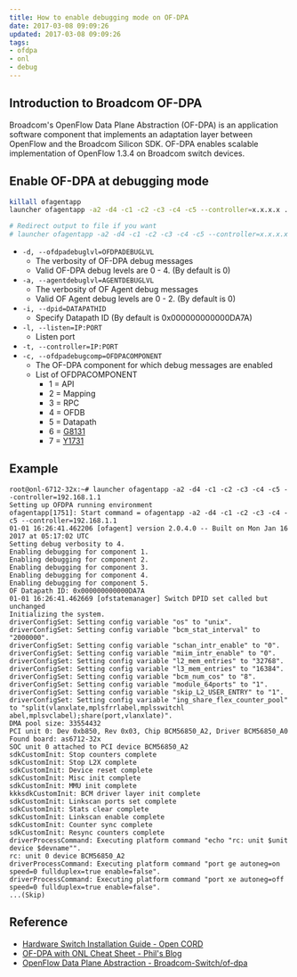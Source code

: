 ```yaml
---
title: How to enable debugging mode on OF-DPA
date: 2017-03-08 09:09:26
updated: 2017-03-08 09:09:26
tags:
- ofdpa
- onl
- debug
---
```


## Introduction to Broadcom OF-DPA
Broadcom's OpenFlow Data Plane Abstraction (OF-DPA) is an application software component that implements an adaptation layer between OpenFlow and the Broadcom Silicon SDK. OF-DPA enables scalable implementation of OpenFlow 1.3.4 on Broadcom switch devices.

## Enable OF-DPA at debugging mode

<!--more-->

```bash
killall ofagentapp
launcher ofagentapp -a2 -d4 -c1 -c2 -c3 -c4 -c5 --controller=x.x.x.x ...

# Redirect output to file if you want
# launcher ofagentapp -a2 -d4 -c1 -c2 -c3 -c4 -c5 --controller=x.x.x.x ... > ofdpa_stdout_log 2> ofdpa_stderr_log 
```
- `-d, --ofdpadebuglvl=OFDPADEBUGLVL`
  - The verbosity of OF-DPA debug messages
  - Valid OF-DPA debug levels are 0 - 4. (By default is 0)
- `-a, --agentdebuglvl=AGENTDEBUGLVL`
  - The verbosity of OF Agent debug messages
  - Valid OF Agent debug levels are 0 - 2. (By default is 0)
- `-i, --dpid=DATAPATHID`
  - Specify Datapath ID (By default is 0x000000000000DA7A)
- `-l, --listen=IP:PORT`
  - Listen port
- `-t, --controller=IP:PORT`
- `-c, --ofdpadebugcomp=OFDPACOMPONENT`
  - The OF-DPA component for which debug messages are enabled
  - List of OFDPACOMPONENT
    - 1 = API
    - 2 = Mapping
    - 3 = RPC
    - 4 = OFDB
    - 5 = Datapath
    - 6 = [G8131][4]
    - 7 = [Y1731][3]

## Example
```
root@onl-6712-32x:~# launcher ofagentapp -a2 -d4 -c1 -c2 -c3 -c4 -c5 --controller=192.168.1.1
Setting up OFDPA running environment
ofagentapp[1751]: Start command = ofagentapp -a2 -d4 -c1 -c2 -c3 -c4 -c5 --controller=192.168.1.1
01-01 16:26:41.462206 [ofagent] version 2.0.4.0 -- Built on Mon Jan 16 2017 at 05:17:02 UTC
Setting debug verbosity to 4.
Enabling debugging for component 1.
Enabling debugging for component 2.
Enabling debugging for component 3.
Enabling debugging for component 4.
Enabling debugging for component 5.
OF Datapath ID: 0x000000000000DA7A
01-01 16:26:41.462669 [ofstatemanager] Switch DPID set called but unchanged
Initializing the system.
driverConfigSet: Setting config variable "os" to "unix".
driverConfigSet: Setting config variable "bcm_stat_interval" to "2000000".
driverConfigSet: Setting config variable "schan_intr_enable" to "0".
driverConfigSet: Setting config variable "miim_intr_enable" to "0".
driverConfigSet: Setting config variable "l2_mem_entries" to "32768".
driverConfigSet: Setting config variable "l3_mem_entries" to "16384".
driverConfigSet: Setting config variable "bcm_num_cos" to "8".
driverConfigSet: Setting config variable "module_64ports" to "1".
driverConfigSet: Setting config variable "skip_L2_USER_ENTRY" to "1".
driverConfigSet: Setting config variable "ing_share_flex_counter_pool" to "split(vlanxlate,mplsfrrlabel,mplsswitchl
abel,mplsvclabel);share(port,vlanxlate)".
DMA pool size: 33554432
PCI unit 0: Dev 0xb850, Rev 0x03, Chip BCM56850_A2, Driver BCM56850_A0
Found board: as6712-32x
SOC unit 0 attached to PCI device BCM56850_A2
sdkCustomInit: Stop counters complete
sdkCustomInit: Stop L2X complete
sdkCustomInit: Device reset complete
sdkCustomInit: Misc init complete
sdkCustomInit: MMU init complete
kkksdkCustomInit: BCM driver layer init complete
sdkCustomInit: Linkscan ports set complete
sdkCustomInit: Stats clear complete
sdkCustomInit: Linkscan enable complete
sdkCustomInit: Counter sync complete
sdkCustomInit: Resync counters complete
driverProcessCommand: Executing platform command "echo "rc: unit $unit device $devname"".
rc: unit 0 device BCM56850_A2
driverProcessCommand: Executing platform command "port ge autoneg=on  speed=0 fullduplex=true enable=false".
driverProcessCommand: Executing platform command "port xe autoneg=off speed=0 fullduplex=true enable=false".
...(Skip)
```

## Reference
- [Hardware Switch Installation Guide - Open CORD][1]
- [OF-DPA with ONL Cheat Sheet - Phil's Blog][2]
- [OpenFlow Data Plane Abstraction - Broadcom-Switch/of-dpa][6]

[1]: https://wiki.opencord.org/display/CORD/Hardware+Switch+Installation+Guide#HardwareSwitchInstallationGuide-Debugging
[2]: http://blog.pichuang.com.tw/ofdpa-with-onl-cheat-sheet/
[3]: https://www.itu.int/rec/T-REC-Y.1731
[4]: https://www.itu.int/rec/T-REC-G.8131
[5]: http://www.edge-core.com/productsInfo.php?cls=1&cls2=7&cls3=43&id=12
[6]: https://github.com/Broadcom-Switch/of-dpa